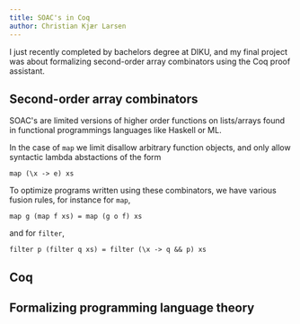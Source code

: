 ```yaml
---
title: SOAC's in Coq
author: Christian Kjær Larsen
---
```

I just recently completed by bachelors degree at DIKU, and my final project was about formalizing second-order array combinators using the Coq proof assistant.

## Second-order array combinators

SOAC's are limited versions of higher order functions on lists/arrays found in functional programmings languages like Haskell or ML.

In the case of `map` we limit disallow arbitrary function objects, and only allow syntactic lambda abstactions of the form
```
map (\x -> e) xs
```
To optimize programs written using these combinators, we have various fusion rules, for instance for `map`,
```
map g (map f xs) = map (g o f) xs
```
and for `filter`,
```
filter p (filter q xs) = filter (\x -> q && p) xs
```

## Coq

## Formalizing programming language theory
